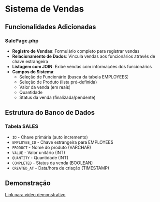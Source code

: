 # Sistema de Vendas

## Funcionalidades Adicionadas

### SalePage.php
- **Registro de Vendas**: Formulário completo para registrar vendas
- **Relacionamento de Dados**: Vincula vendas aos funcionários através de chave estrangeira
- **Listagem com JOIN**: Exibe vendas com informações dos funcionários
- **Campos do Sistema**:
  - Seleção de Funcionário (busca da tabela EMPLOYEES)
  - Seleção de Produto (lista pré-definida)
  - Valor da venda (em reais)
  - Quantidade
  - Status da venda (finalizada/pendente)

## Estrutura do Banco de Dados

### Tabela SALES
- `ID` - Chave primária (auto incremento)
- `EMPLOYEE_ID` - Chave estrangeira para EMPLOYEES
- `PRODUCT` - Nome do produto (VARCHAR)
- `VALUE` - Valor unitário (INT)
- `QUANTITY` - Quantidade (INT)
- `COMPLETED` - Status da venda (BOOLEAN)
- `CREATED_AT` - Data/hora de criação (TIMESTAMP)

## Demonstração

[Link para vídeo demonstrativo](https://drive.google.com/file/d/1idUtHC0qm5MviiQdon0T0HeQoX_g6lWM/view?usp=sharing)